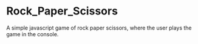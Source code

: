 # Rock_Paper_Scissors
A simple javascript game of rock paper scissors, where the user plays the game in the console. 
